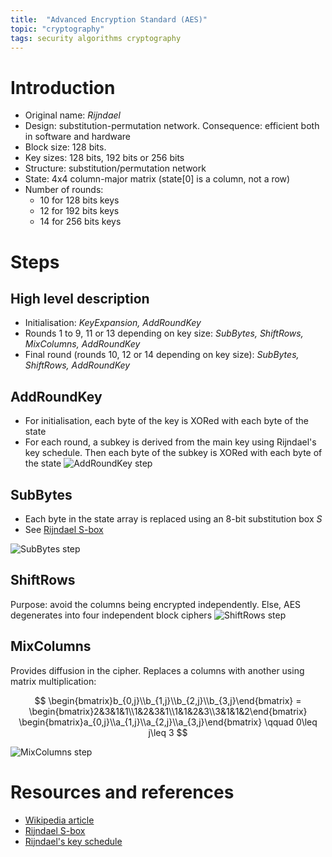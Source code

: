 ```yaml
---
title:  "Advanced Encryption Standard (AES)"
topic: "cryptography"
tags: security algorithms cryptography
---
```


# Introduction
* Original name: *Rijndael*
* Design: substitution-permutation network. Consequence: efficient both in
software and hardware
* Block size: 128 bits.
* Key sizes: 128 bits, 192 bits or 256 bits
* Structure: substitution/permutation network
* State: 4x4 column-major matrix (state[0] is a column, not a row)
* Number of rounds:
  * 10 for 128 bits keys
  * 12 for 192 bits keys
  * 14 for 256 bits keys


# Steps
## High level description
* Initialisation: *KeyExpansion, AddRoundKey*
* Rounds 1 to 9, 11 or 13 depending on key size: *SubBytes, ShiftRows, MixColumns, AddRoundKey*
* Final round (rounds 10, 12 or 14 depending on key size): *SubBytes, ShiftRows, AddRoundKey*

## AddRoundKey
* For initialisation, each byte of the key is XORed with each byte of the state
* For each round, a subkey is derived from the main key using Rijndael's key schedule. Then each byte of the subkey is XORed with each byte of the state
![AddRoundKey step](https://upload.wikimedia.org/wikipedia/commons/thumb/a/ad/AES-AddRoundKey.svg/1280px-AES-AddRoundKey.svg.png)

## SubBytes
* Each byte in the state array is replaced using an 8-bit substitution box *S*
* See [Rijndael S-box](https://en.wikipedia.org/wiki/Rijndael_S-box)

![SubBytes step](https://upload.wikimedia.org/wikipedia/commons/thumb/a/a4/AES-SubBytes.svg/1280px-AES-SubBytes.svg.png)


## ShiftRows
Purpose: avoid the columns being encrypted independently. Else, AES degenerates into four independent block ciphers
![ShiftRows step](https://upload.wikimedia.org/wikipedia/commons/thumb/6/66/AES-ShiftRows.svg/1280px-AES-ShiftRows.svg.png)

## MixColumns
Provides diffusion in the cipher. Replaces a columns with another using matrix multiplication:

$$
\begin{bmatrix}b_{0,j}\\b_{1,j}\\b_{2,j}\\b_{3,j}\end{bmatrix} =
\begin{bmatrix}2&3&1&1\\1&2&3&1\\1&1&2&3\\3&1&1&2\end{bmatrix}
\begin{bmatrix}a_{0,j}\\a_{1,j}\\a_{2,j}\\a_{3,j}\end{bmatrix}
\qquad 0\leq j\leq 3
$$

![MixColumns step](https://upload.wikimedia.org/wikipedia/commons/thumb/7/76/AES-MixColumns.svg/1280px-AES-MixColumns.svg.png)

# Resources and references
* [Wikipedia article](https://en.wikipedia.org/wiki/Advanced_Encryption_Standard)
* [Rijndael S-box](https://en.wikipedia.org/wiki/Rijndael_S-box)
* [Rijndael's key schedule](https://en.wikipedia.org/wiki/Rijndael_key_schedule)
